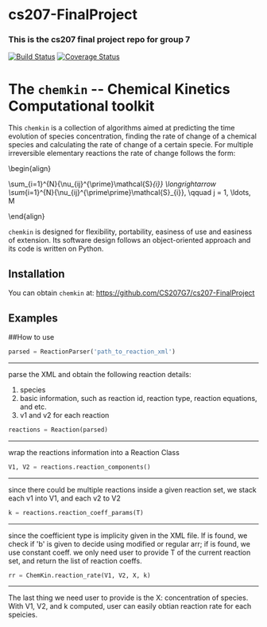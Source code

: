 # cs207-FinalProject
### This is the cs207 final project repo for group 7
[![Build Status](https://travis-ci.org/CS207G7/cs207-FinalProject.svg?branch=master)](https://travis-ci.org/CS207G7/cs207-FinalProject)
[![Coverage Status](https://coveralls.io/repos/github/CS207G7/cs207-FinalProject/badge.svg?branch=master)](https://coveralls.io/github/CS207G7/cs207-FinalProject?branch=master)

The `chemkin` -- Chemical Kinetics Computational toolkit
======

This `chemkin` is a collection of algorithms aimed at predicting the time evolution of species concentration, finding the rate of change of a chemical species and calculating the rate of change of a certain specie. For multiple irreversible elementary reactions the rate of change follows the form:

\begin{align}

  \sum_{i=1}^{N}{\nu_{ij}^{\prime}\mathcal{S}_{i}} \longrightarrow 
  \sum_{i=1}^{N}{\nu_{ij}^{\prime\prime}\mathcal{S}_{i}}, \qquad j = 1, \ldots, M

\end{align}


`chemkin` is designed for flexibility, portability, easiness of use and easiness of extension. Its software design follows an object-oriented approach and its code is written on Python.


Installation
------------

You can obtain `chemkin` at: https://github.com/CS207G7/cs207-FinalProject


Examples
------------
##How to use

```python
parsed = ReactionParser('path_to_reaction_xml')
```
-------------------------
parse the XML and obtain the following reaction details:

1. species
2. basic information, such as reaction id, reaction type, reaction equations, and etc.
3. v1 and v2 for each reaction

```python
reactions = Reaction(parsed)
```
-------------------------
wrap the reactions information into a Reaction Class

```python
V1, V2 = reactions.reaction_components()
```
-------------------------
since there could be multiple reactions inside a given reaction set, 
we stack each v1 into V1, and each v2 to V2

```python
k = reactions.reaction_coeff_params(T)
```
-------------------------
since the coefficient type is implicity given in the XML file. If <Arrhenius> is found, we check if 'b'
is given to decide using modified or regular arr; if <Constant> is found, we use constant coeff. 
we only need user to provide T of the current reaction set, and return the list of reaction coeffs.

```python
rr = ChemKin.reaction_rate(V1, V2, X, k)
```
-------------------------
The last thing we need user to provide is the X: concentration of species. With V1, V2, and k computed,
user can easily obtian reaction rate for each speicies.
